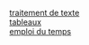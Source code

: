 [traitement de texte](traitement_texte.html) <br>
[tableaux](tableaux.html) <br>
[emploi du temps](edt.html)
